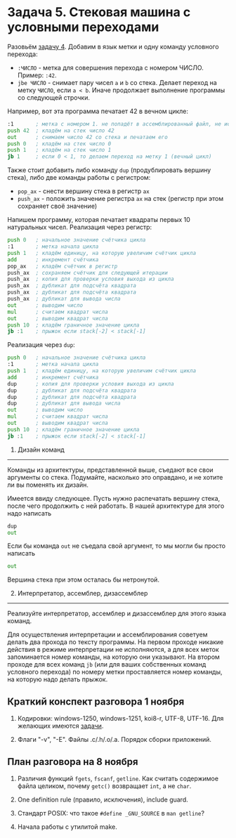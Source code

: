 Задача 5. Стековая машина с условными переходами
================================================

Разовьём [задачу 4](../stack-build-script/). Добавим в язык метки и одну команду условного перехода:

- `:ЧИСЛО` - метка для совершения перехода с номером ЧИСЛО. Пример: `:42`.
- `jbe ЧИСЛО` - снимает пару чисел `a` и `b` со стека. Делает переход на метку `ЧИСЛО`, если
`a < b`. Иначе продолжает выполнение программы со следующей строчки.

Например, вот эта программа печатает 42 в вечном цикле:
```asm
:1       ; метка с номером 1. не попадёт в ассемблированный файл, не исполняется
push 42  ; кладём на стек число 42
out      ; снимаем число 42 со стека и печатаем его
push 0   ; кладём на стек число 0
push 1   ; кладём на стек число 1
jb 1     ; если 0 < 1, то делаем переход на метку 1 (вечный цикл)
```

Также стоит добавить либо команду `dup` (продублировать вершину стека), либо две команды работы с регистром:
- `pop_ax` - снести вершину стека в регистр `ax`
- `push_ax` - положить значение регистра `ax` на стек (регистр при этом сохраняет своё значение)

Напишем программу, которая печатает квадраты первых 10 натуральных чисел. Реализация через регистр:
```asm
push 0   ; начальное значение счётчика цикла
:1       ; метка начала цикла
push 1   ; кладём единицу, на которую увеличим счётчик цикла
add      ; инкремент счётчика
pop_ax   ; кладём счётчик в регистр
push_ax  ; сохраняем счётчик для следующей итерации
push_ax  ; копия для проверки условия выхода из цикла
push_ax  ; дубликат для подсчёта квадрата
push_ax  ; дубликат для подсчёта квадрата
push_ax  ; дубликат для вывода числа
out      ; выводим число
mul      ; считаем квадрат числа
out      ; выводим квадрат числа
push 10  ; кладём граничное значение цикла
jb :1    ; прыжок если stack[-2] < stack[-1]
```

Реализация через `dup`:
```asm
push 0   ; начальное значение счётчика цикла
:1       ; метка начала цикла
push 1   ; кладём единицу, на которую увеличим счётчик цикла
add      ; инкремент счётчика
dup      ; копия для проверки условия выхода из цикла
dup      ; дубликат для подсчёта квадрата
dup      ; дубликат для подсчёта квадрата
dup      ; дубликат для вывода числа
out      ; выводим число
mul      ; считаем квадрат числа
out      ; выводим квадрат числа
push 10  ; кладём граничное значение цикла
jb :1    ; прыжок если stack[-2] < stack[-1]
```


1. Дизайн команд
----------------

Команды из архитектуры, представленной выше, съедают все свои аргументы со стека. Подумайте, насколько это оправдано, и не хотите ли вы поменять их дизайн.

Имеется ввиду следующее. Пусть нужно распечатать вершину стека, после чего продолжить с ней работать. В нашей архитектуре для этого надо написать
```asm
dup
out
```

Если бы команда `out` не съедала свой аргумент, то мы могли бы просто написать 
```asm
out
```
Вершина стека при этом осталась бы нетронутой.



2. Интерпретатор, ассемблер, дизассемблер
-----------------------------------------

Реализуйте интерпретатор, ассемблер и дизассемблер для этого языка команд.

Для осуществления интерпретации и ассемблирования советуем делать два прохода по тексту программы. На первом проходе никакие действия в режиме интерпретации не исполняются, а для всех меток запоминается номер команды, на которую они указывают. На втором проходе для всех команд `jb` (или для ваших собственных команд условного перехода) по номеру метки проставляется номер команды, на которую надо делать прыжок.



Краткий конспект разговора 1 ноября
-----------------------------------

1. Кодировки: windows-1250, windows-1251, koi8-r, UTF-8, UTF-16. Для желающих имеются [задачи](https://sites.google.com/site/vpavlenkoinf/home/teoria/kodirovki-i-dvoicnye-dannye-zadanie).

2. Флаги "-v", "-E". Файлы .c/.h/.o/.a. Порядок сборки приложений.



План разговора на 8 ноября
--------------------------

1. Различия функций `fgets`, `fscanf`, `getline`. Как считать содержимое файла целиком, почему `getc()` возвращает `int`, а не `char`. 

2. One definition rule (правило, исключения), include guard.

3. Стандарт POSIX: что такое `#define _GNU_SOURCE` в `man getline`?

4. Начала работы с утилитой make.